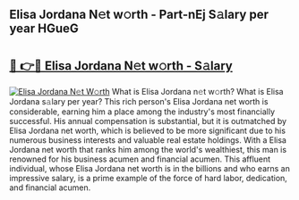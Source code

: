 ## Elisa Jordana N𝚎t w𝚘rth - Part-nEj S𝚊lary per year HGueG

# <h2><a href="http://gc1edht.nevu.top/?p=Elisa+Jordana">🔗 👉🔴 Elisa Jordana N𝚎t w𝚘rth - S𝚊lary</a></h2>

[![Elisa Jordana N𝚎t W𝚘rth](https://i.imgur.com/Oavwk0R.jpeg)](http://gc1edht.nevu.top/?p=Elisa+Jordana)
What is Elisa Jordana n𝚎t w𝚘rth? What is Elisa Jordana s𝚊lary per year?
This rich person's Elisa Jordana net worth is considerable, earning him a place among the industry's most financially successful. His annual compensation is substantial, but it is outmatched by Elisa Jordana net worth, which is believed to be more significant due to his numerous business interests and valuable real estate holdings. With a Elisa Jordana net worth that ranks him among the world's wealthiest, this man is renowned for his business acumen and financial acumen. This affluent individual, whose Elisa Jordana net worth is in the billions and who earns an impressive salary, is a prime example of the force of hard labor, dedication, and financial acumen.
